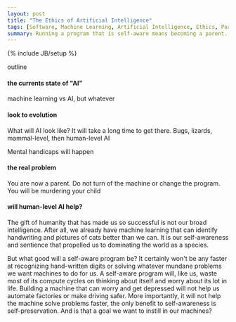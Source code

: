 ```yaml
---
layout: post
title: "The Ethics of Artificial Intelligence"
tags: [Software, Machine Learning, Artificial Intelligence, Ethics, Parenting]
summary: Running a program that is self-aware means becoming a parent.
---
```

{% include JB/setup %}

outline

#### the currents state of "AI"

machine learning vs AI, but whatever

#### look to evolution

What will AI look like?   It will take a long time to get there. Bugs, lizards, mammal-level, then human-level AI

Mental handicaps will happen

#### the real problem

You are now a parent. Do not turn of the machine or change the program. You will be murdering your child

#### will human-level AI help?

The gift of humanity that has made us so successful is not our broad intelligence. After all, we already have machine learning that can identify handwriting and pictures of cats better than we can.  It is our self-awareness and sentience that propelled us to dominating the world as a species.

But what good will a self-aware program be? It certainly won't be any faster at recognizing hand-written digits or solving whatever mundane problems we want machines to do for us.  A self-aware program will, like us, waste most of its compute cycles on thinking about itself and worry about its lot in life.  Building a machine that can worry and get depressed will not help us automate factories or make driving safer.  More importantly, it will not help the machine solve problems faster, the only benefit to self-awareness is self-preservation. And is that a goal we want to instill in our machines?

